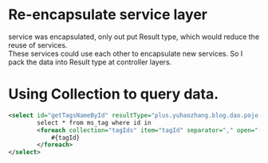 # Re-encapsulate service layer
service was encapsulated, only out put Result type, which would reduce the reuse of services.  
These services could use each other to encapsulate new services.  So I pack the data into Result type at controller layers. 

# Using Collection to query data.
```xml
<select id="getTagsNameById" resultType="plus.yuhaozhang.blog.dao.pojo.Tag">
        select * from ms_tag where id in
        <foreach collection="tagIds" item="tagId" separator="," open="(" close=")">
            #{tagId}
        </foreach>
</select>
```
